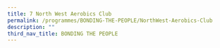 ```yaml
---
title: 7 North West Aerobics Club
permalink: /programmes/BONDING-THE-PEOPLE/NorthWest-Aerobics-Club
description: ""
third_nav_title: BONDING THE PEOPLE
---
```

